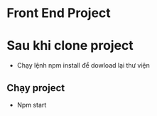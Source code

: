 # Front End Project

# Sau khi clone project

- Chạy lệnh npm install để dowload lại thư viện

## Chạy project

- Npm start
